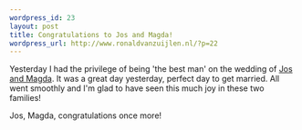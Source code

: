 ```yaml
--- 
wordpress_id: 23
layout: post
title: Congratulations to Jos and Magda!
wordpress_url: http://www.ronaldvanzuijlen.nl/?p=22
---
```

Yesterday I had the privilege of being 'the best man' on the wedding of <a title="Website of Jos en Magda" href="http://www.glvr.net" target="_blank">Jos and Magda</a>. It was a great day yesterday, perfect day to get married. All went smoothly and I'm glad to have seen this much joy in these two families!

Jos, Magda, congratulations once more!
